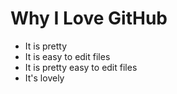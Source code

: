 # Why I Love GitHub

* It is pretty
* It is easy to edit files
* It is pretty easy to edit files
* It's lovely